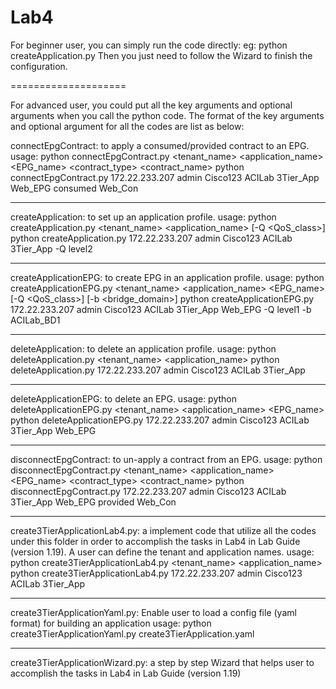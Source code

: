 Lab4
====================

For beginner user, you can simply run the code directly:
eg: python createApplication.py
Then you just need to follow the Wizard to finish the configuration.

====================

For advanced user, you could put all the key arguments and optional arguments when you call the python code.
The format of the key arguments and optional argument for all the codes are list as below:


connectEpgContract: to apply a consumed/provided contract to an EPG.
usage:
python connectEpgContract.py <hostname> <username> <password> <tenant_name> <application_name> <EPG_name> <contract_type> <contract_name>
python connectEpgContract.py 172.22.233.207 admin Cisco123 ACILab 3Tier_App Web_EPG consumed Web_Con

--------------------------------------------------------------------

createApplication: to set up an application profile.
usage:
python createApplication.py <hostname> <username> <password> <tenant_name> <application_name> [-Q <QoS_class>]
python createApplication.py 172.22.233.207 admin Cisco123 ACILab 3Tier_App -Q level2

--------------------------------------------------------------------

createApplicationEPG: to create EPG in an application profile.
usage:
python createApplicationEPG.py <hostname> <username> <password> <tenant_name> <application_name> <EPG_name> [-Q <QoS_class>] [-b <bridge_domain>]
python createApplicationEPG.py 172.22.233.207 admin Cisco123 ACILab 3Tier_App Web_EPG -Q level1 -b ACILab_BD1 

--------------------------------------------------------------------

deleteApplication: to delete an application profile.
usage:
python deleteApplication.py <hostname> <username> <password> <tenant_name> <application_name>
python deleteApplication.py 172.22.233.207 admin Cisco123 ACILab 3Tier_App

--------------------------------------------------------------------

deleteApplicationEPG: to delete an EPG.
usage:
python deleteApplicationEPG.py <hostname> <username> <password> <tenant_name> <application_name> <EPG_name>
python deleteApplicationEPG.py 172.22.233.207 admin Cisco123 ACILab 3Tier_App Web_EPG

--------------------------------------------------------------------

disconnectEpgContract: to un-apply a contract from an EPG.
usage:
python disconnectEpgContract.py <hostname> <username> <password> <tenant_name> <application_name> <EPG_name> <contract_type> <contract_name>
python disconnectEpgContract.py 172.22.233.207 admin Cisco123 ACILab 3Tier_App Web_EPG provided Web_Con

--------------------------------------------------------------------

create3TierApplicationLab4.py: a implement code that utilize all the codes under this folder in order to accomplish the tasks in Lab4 in Lab Guide (version 1.19). A user can define the tenant and application names.
usage:
python create3TierApplicationLab4.py <hostname> <username> <password> <tenant_name> <application_name>
python create3TierApplicationLab4.py 172.22.233.207 admin Cisco123 ACILab 3Tier_App

--------------------------------------------------------------------

create3TierApplicationYaml.py: Enable user to load a config file (yaml format) for building an application
usage:
python create3TierApplicationYaml.py create3TierApplication.yaml

--------------------------------------------------------------------

create3TierApplicationWizard.py:  a step by step Wizard that helps user to accomplish the tasks in Lab4 in Lab Guide (version 1.19)
